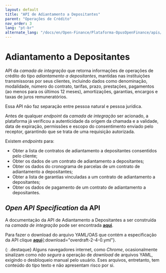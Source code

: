 ```yaml
---
layout: default
title: "API de Adiantamento a Depositantes"
parent: "Operações de Crédito"
nav_order: 3
lang: "pt-br"
alternate_lang: "/docs/en/Open-Finance/Plataforma-OpusOpenFinance/apis/Adiantamento"
---
```


# Adiantamento a Depositantes

API da *camada de integração* que retorna informações de operações de crédito do tipo *adiantamento a depositantes*, mantidas nas instituições transmissoras por seus clientes, incluindo dados como denominação, modalidade, número do contrato, tarifas, prazo, prestações, pagamentos (ao menos para os últimos 12 meses), amortizações, garantias, encargos e taxas de juros remuneratórios.

Essa API não faz separação entre pessoa natural e pessoa jurídica.

Antes de qualquer *endpoint* da *camada de integração* ser acionado, a plataforma já verificou a autenticidade da origem da chamada e a validade, data de expiração, permissões e escopo do consentimento enviado pelo receptor, garantindo que se trata de uma requisição autorizada.

Existem *endpoints* para:

- Obter a lista de contratos de adiantamento a depositantes consentidos pelo cliente;
- Obter os dados de um contrato de adiantamento a depositantes;
- Obter os dados do cronograma de parcelas de um contrato de adiantamento a depositantes;
- Obter a lista de garantias vinculadas a um contrato de adiantamento a depositantes;
- Obter os dados de pagamento de um contrato de adiantamento a depositantes.

## *Open API Specification* da API

A documentação da API de Adiantamento a Depositantes a ser construída na *camada de integração* pode ser encontrada [**aqui**][API-Adiantamento].

Para fazer o download do arquivo YAML/OAS que contém a especificação da API clique [**aqui**](overdraft-2-4-0.yml){:download="overdraft-2-4-0.yml"}.

{: .destaque}
Alguns navegadores internet, como *Chrome*, ocasionalmente sinalizam como *não segura* a operação de *download* de arquivos YAML, exigindo o desbloqueio manual pelo usuário. Eses arquivos, entretanto, tem conteúdo do tipo texto e não apresentam risco por si.

[API-Adiantamento]: ../../../../swagger-ui/index.html?api=Adiantamento
